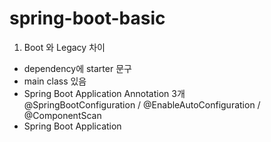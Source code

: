 # spring-boot-basic

1. Boot 와 Legacy 차이  
- dependency에 starter 문구  
- main class 있음  
- Spring Boot Application Annotation 3개  
  @SpringBootConfiguration / @EnableAutoConfiguration / @ComponentScan  
- Spring Boot Application  

